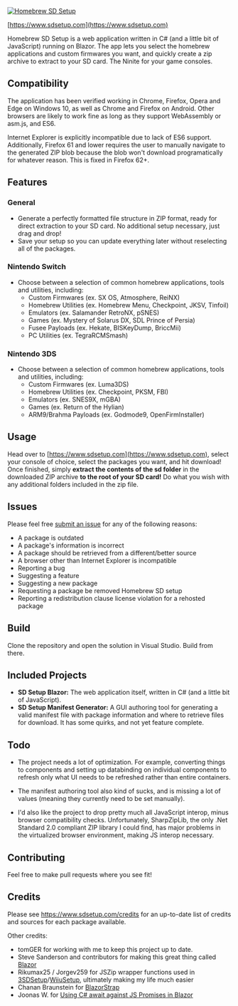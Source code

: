 [![Homebrew SD Setup](https://www.sdsetup.com/img/logo.png)](https://www.sdsetup.com)

[https://www.sdsetup.com](https://www.sdsetup.com)

Homebrew SD Setup is a web application written in C# (and a little bit of JavaScript) running on Blazor. The app lets you select the homebrew applications and custom firmwares you want, and quickly create a zip archive to extract to your SD card. The Ninite for your game consoles.

## Compatibility
The application has been verified working in Chrome, Firefox, Opera and Edge on Windows 10, as well as Chrome and Firefox on Android. Other browsers are likely to work fine as long as they support WebAssembly or asm.js, and ES6.

Internet Explorer is explicitly incompatible due to lack of ES6 support. Additionally, Firefox 61 and lower requires the user to manually navigate to the generated ZIP blob because the blob won't download programatically for whatever reason. This is fixed in Firefox 62+.

## Features
### General
* Generate a perfectly formatted file structure in ZIP format, ready for direct extraction to your SD card. No additional setup necessary, just drag and drop!
* Save your setup so you can update everything later without reselecting all of the packages.

### Nintendo Switch
* Choose between a selection of common homebrew applications, tools and utilities, including:
	* Custom Firmwares (ex. SX OS, Atmosphere, ReiNX)
	* Homebrew Utilities (ex. Homebrew Menu, Checkpoint, JKSV, Tinfoil)
	* Emulators (ex. Salamander RetroNX, pSNES)
	* Games (ex. Mystery of Solarus DX, SDL Prince of Persia)
	* Fusee Payloads (ex. Hekate, BISKeyDump, BriccMii)
	* PC Utilities (ex. TegraRCMSmash)

### Nintendo 3DS
* Choose between a selection of common homebrew applications, tools and utilities, including:
	* Custom Firmwares (ex. Luma3DS)
	* Homebrew Utilities (ex. Checkpoint, PKSM, FBI)
	* Emulators (ex. SNES9X, mGBA)
	* Games (ex. Return of the Hylian)
	* ARM9/Brahma Payloads (ex. Godmode9, OpenFirmInstaller)

## Usage
Head over to [https://www.sdsetup.com](https://www.sdsetup.com), select your console of choice, select the packages you want, and hit download! Once finished, simply **extract the contents of the sd folder** in the downloaded ZIP archive **to the root of your SD card!** Do what you wish with any additional folders included in the zip file.

## Issues
Please feel free [submit an issue](https://www.github.com/noahc3/sdsetup/issues) for any of the following reasons:
* A package is outdated
* A package's information is incorrect
* A package should be retrieved from a different/better source
* A browser other than Internet Explorer is incompatible
* Reporting a bug
* Suggesting a feature
* Suggesting a new package
* Requesting a package be removed Homebrew SD setup
* Reporting a redistribution clause license violation for a rehosted package

## Build
Clone the repository and open the solution in Visual Studio. Build from there.

## Included Projects
* **SD Setup Blazor:** The web application itself, written in C# (and a little bit of JavaScript).
* **SD Setup Manifest Generator:** A GUI authoring tool for generating a valid manifest file with package information and where to retrieve files for download. It has some quirks, and not yet feature complete.

## Todo
* The project needs a lot of optimization. For example, converting things to components and setting up databinding on individual components to refresh only what UI needs to be refreshed rather than entire containers.

* The manifest authoring tool also kind of sucks, and is missing a lot of values (meaning they currently need to be set manually).

* I'd also like the project to drop pretty much all JavaScript interop, minus browser compatibility checks. Unfortunately, SharpZipLib, the only .Net Standard 2.0 compliant ZIP library I could find, has major problems in the virtualized browser environment, making JS interop necessary.

## Contributing
Feel free to make pull requests where you see fit!

## Credits
Please see https://www.sdsetup.com/credits for an up-to-date list of credits and sources for each package available.

Other credits:
* tomGER for working with me to keep this project up to date.
*   Steve Sanderson and contributors for making this great thing called  [Blazor](https://blazor.net/)
*   Rikumax25 / Jorgev259 for JSZip wrapper functions used in  [3SDSetup](https://github.com/jorgev259/3SDSetup)/[WiiuSetup](https://github.com/jorgev259/wiiusetup), ultimately making my life much easier
*   Chanan Braunstein for  [BlazorStrap](https://github.com/chanan/BlazorStrap)
*   Joonas W. for  [Using C# await against JS Promises in Blazor](https://joonasw.net/view/csharp-await-and-js-promises-in-blazor)
